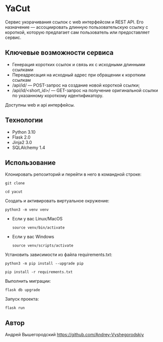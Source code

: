 # YaCut
Сервис укорачивания ссылок с web интерфейсом и REST API. Его назначение — ассоциировать длинную пользовательскую ссылку с короткой, которую предлагает сам пользователь или предоставляет сервис.

## Ключевые возможности сервиса
- Генерация коротких ссылок и связь их с исходными длинными ссылками
- Переадресация на исходный адрес при обращении к коротким ссылкам
- /api/id/ — POST-запрос на создание новой короткой ссылки;
- /api/id/<short_id>/ — GET-запрос на получение оригинальной ссылки по указанному короткому идентификатору.


Доступны web и api интерфейсы.

## Технологии
- Python 3.10
- Flask 2.0
- Jinja2 3.0
- SQLAlchemy 1.4

## Использование
Клонировать репозиторий и перейти в него в командной строке:

```commandline
git clone 
```

```commandline
cd yacut
```

Cоздать и активировать виртуальное окружение:

```commandline
python3 -m venv venv
```

* Если у вас Linux/MacOS

    ```commandline
    source venv/bin/activate
    ```

* Если у вас Windows

    ```commandline
    source venv/scripts/activate
    ```


Установить зависимости из файла requirements.txt:

```commandline
python3 -m pip install --upgrade pip
```

```commandline
pip install -r requirements.txt
```

Выполнить миграции:

```commandline
flask db upgrade
```

Запуск проекта:

```commandline
flask run
```

## Автор
Андрей Вышегородский
https://github.com/Andrey-Vyshegorodskiy